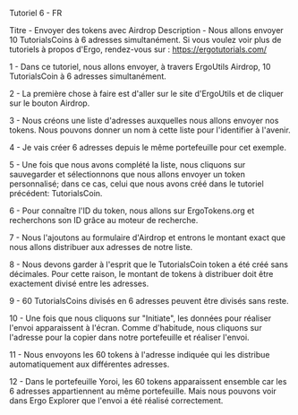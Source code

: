 Tutoriel 6 - FR

Titre - Envoyer des tokens avec Airdrop Description - Nous allons envoyer 10 TutorialsCoins à 6 adresses simultanément. Si vous voulez voir plus de tutoriels à propos d'Ergo, rendez-vous sur : https://ergotutorials.com/

1 - Dans ce tutoriel, nous allons envoyer, à travers ErgoUtils Airdrop, 10 TutorialsCoin à 6 adresses simultanément.

2 - La première chose à faire est d'aller sur le site d'ErgoUtils et de cliquer sur le bouton Airdrop.

3 - Nous créons une liste d'adresses auxquelles nous allons envoyer nos tokens. Nous pouvons donner un nom à cette liste pour l'identifier à l'avenir.

4 - Je vais créer 6 adresses depuis le même portefeuille pour cet exemple.

5 - Une fois que nous avons complété la liste, nous cliquons sur sauvegarder et sélectionnons que nous allons envoyer un token personnalisé; dans ce cas, celui que nous avons créé dans le tutoriel précédent: TutorialsCoin.

6 - Pour connaître l'ID du token, nous allons sur ErgoTokens.org et recherchons son ID grâce au moteur de recherche.

7 - Nous l'ajoutons au formulaire d'Airdrop et entrons le montant exact que nous allons distribuer aux adresses de notre liste.

8 - Nous devons garder à l'esprit que le TutorialsCoin token a été créé sans décimales. Pour cette raison, le montant de tokens à distribuer doit être exactement divisé entre les adresses.

9 - 60 TutorialsCoins divisés en 6 adresses peuvent être divisés sans reste.

10 - Une fois que nous cliquons sur "Initiate", les données pour réaliser l'envoi apparaissent à l'écran. Comme d'habitude, nous cliquons sur l'adresse pour la copier dans notre portefeuille et réaliser l'envoi.

11 - Nous envoyons les 60 tokens à l'adresse indiquée qui les distribue automatiquement aux différentes adresses.

12 - Dans le portefeuille Yoroi, les 60 tokens apparaissent ensemble car les 6 adresses appartiennent au même portefeuille. Mais nous pouvons voir dans Ergo Explorer que l'envoi a été réalisé correctement.
